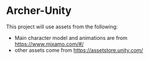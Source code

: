 # Archer-Unity

This project will use assets from the following:

- Main character model and animations are from https://www.mixamo.com/#/
- other assets come from https://assetstore.unity.com/
